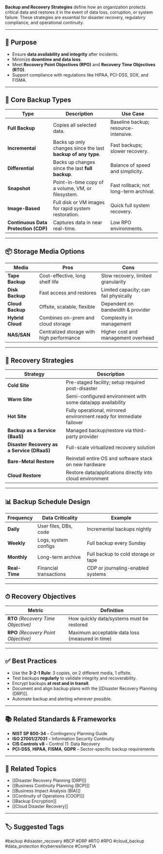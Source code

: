**Backup and Recovery Strategies** define how an organization protects critical data and restores it in the event of data loss, corruption, or system failure. These strategies are essential for disaster recovery, regulatory compliance, and operational continuity.

---

## 🎯 Purpose

- Ensure **data availability and integrity** after incidents.
- Minimize **downtime and data loss**.
- Meet **Recovery Point Objectives (RPO)** and **Recovery Time Objectives (RTO)**.
- Support compliance with regulations like HIPAA, PCI-DSS, SOX, and FISMA.

---

## 🧱 Core Backup Types

| Type            | Description                                                           | Use Case                               |
|-----------------|-----------------------------------------------------------------------|----------------------------------------|
| **Full Backup**  | Copies all selected data.                                             | Baseline backup; resource-intensive.   |
| **Incremental**  | Backs up only changes since the last **backup of any type**.         | Fast backups; slower recovery.         |
| **Differential**| Backs up changes since the last **full backup**.                      | Balance of speed and simplicity.       |
| **Snapshot**     | Point-in-time copy of a volume, VM, or filesystem.                   | Fast rollback; not long-term archival. |
| **Image-Based**  | Full disk or VM images for rapid system restoration.                 | Quick full system recovery.            |
| **Continuous Data Protection (CDP)** | Captures data in near real-time.                      | Low RPO environments.                  |

---

## 📦 Storage Media Options

| Media            | Pros                                      | Cons                                 |
|------------------|-------------------------------------------|--------------------------------------|
| **Tape Backup**   | Cost-effective, long shelf life           | Slow recovery, limited granularity   |
| **Disk Backup**   | Fast access and restores                  | Limited capacity; can fail physically|
| **Cloud Backup**  | Offsite, scalable, flexible               | Dependent on bandwidth & provider    |
| **Hybrid Cloud**  | Combines on-prem and cloud storage        | Complexity in management             |
| **NAS/SAN**       | Centralized storage with high performance | Higher cost and management overhead  |

---

## 🔁 Recovery Strategies

| Strategy                  | Description                                                                 |
|---------------------------|-----------------------------------------------------------------------------|
| **Cold Site**              | Pre-staged facility; setup required post-disaster                          |
| **Warm Site**              | Semi-configured environment with some data/app availability                |
| **Hot Site**               | Fully operational, mirrored environment ready for immediate failover       |
| **Backup as a Service (BaaS)** | Managed backup/restore via third-party provider                         |
| **Disaster Recovery as a Service (DRaaS)** | Full-scale virtualized recovery solution                           |
| **Bare-Metal Restore**     | Reinstall entire OS and software stack on new hardware                     |
| **Cloud Restore**          | Restore data/applications directly into cloud environment                  |

---

## 📊 Backup Schedule Design

| Frequency       | Data Criticality         | Example                                   |
|------------------|---------------------------|--------------------------------------------|
| **Daily**        | User files, DBs, code      | Incremental backups nightly                |
| **Weekly**       | Logs, system configs       | Full backup every Sunday                   |
| **Monthly**      | Long-term archive          | Full backup to cold storage or tape        |
| **Real-Time**    | Financial transactions     | CDP or journaling-enabled systems          |

---

## ⏱ Recovery Objectives

| Metric | Definition |
|--------|------------|
| **RTO** *(Recovery Time Objective)* | How quickly data/systems must be restored |
| **RPO** *(Recovery Point Objective)* | Maximum acceptable data loss (measured in time) |

---

## ✅ Best Practices

- Use the **3-2-1 Rule**: 3 copies, on 2 different media, 1 offsite.
- Test backups **regularly** to validate integrity and recoverability.
- Encrypt backups **at rest and in transit**.
- Document and align backup plans with the [[Disaster Recovery Planning (DRP)]].
- Automate backup and alerting wherever possible.

---

## 📚 Related Standards & Frameworks

- **NIST SP 800-34** – Contingency Planning Guide  
- **ISO 27001/27031** – Information Security Continuity  
- **CIS Controls v8** – Control 11: Data Recovery  
- **PCI-DSS**, **HIPAA**, **FISMA**, **GDPR** – Sector-specific backup requirements  

---

## 🧩 Related Topics

- [[Disaster Recovery Planning (DRP)]]
- [[Business Continuity Planning (BCP)]]
- [[Business Impact Analysis (BIA)]]
- [[Continuity of Operations (COOP)]]
- [[Backup Encryption]]
- [[Cloud Disaster Recovery]]

---

## 🏷 Suggested Tags

#backup #disaster_recovery #BCP #DRP #RTO #RPO #cloud_backup #data_protection #cyberresilience #CompTIA

